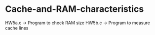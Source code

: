 # Cache-and-RAM-characteristics

HW5a.c -> Program to check RAM size
HW5b.c -> Program to measure cache lines

